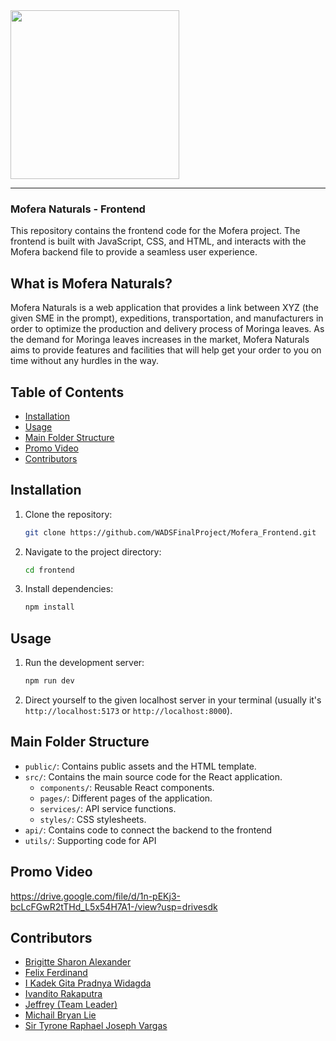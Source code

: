 <img src="Mofera-Logo.png" width="270">

<hr>

### Mofera Naturals - Frontend 

This repository contains the frontend code for the Mofera project. The frontend is built with JavaScript, CSS, and HTML, and interacts with the Mofera backend file to provide a seamless user experience.

## What is Mofera Naturals?
Mofera Naturals is a web application that provides a link between XYZ (the given SME in the prompt), expeditions, transportation, and manufacturers in order to optimize the production and delivery process of Moringa leaves. As the demand for Moringa leaves increases in the market, Mofera Naturals aims to provide features and facilities that will help get your order to you on time without any hurdles in the way.

## Table of Contents
- [Installation](#installation)
- [Usage](#usage)
- [Main Folder Structure](#main-folder-structure)
- [Promo Video](#promo-video)
- [Contributors](#contributors)

## Installation
1. Clone the repository:
   ```sh
   git clone https://github.com/WADSFinalProject/Mofera_Frontend.git

2. Navigate to the project directory:
    ```sh
    cd frontend

3. Install dependencies:
    ```sh
    npm install

## Usage
1. Run the development server:
    ```sh
    npm run dev

2. Direct yourself to the given localhost server in your terminal (usually it's `http://localhost:5173` or `http://localhost:8000`).

## Main Folder Structure
- `public/`: Contains public assets and the HTML template.
- `src/`: Contains the main source code for the React application.
  - `components/`: Reusable React components.
  - `pages/`: Different pages of the application.
  - `services/`: API service functions.
  - `styles/`: CSS stylesheets.
- `api/`: Contains code to connect the backend to the frontend
- `utils/`: Supporting code for API

## Promo Video
https://drive.google.com/file/d/1n-pEKj3-bcLcFGwR2tTHd_L5x54H7A1-/view?usp=drivesdk

## Contributors
- [Brigitte Sharon Alexander](https://github.com/brishar0n)
- [Felix Ferdinand](https://github.com/ferd78)
- [I Kadek Gita Pradnya Widagda](https://github.com/TaigahG)
- [Ivandito Rakaputra](https://github.com/IvanditoRakaputra)
- [Jeffrey (Team Leader)](https://github.com/Jeffrey9427)
- [Michail Bryan Lie](https://github.com/MiBiLi501)
- [Sir Tyrone Raphael Joseph Vargas](https://github.com/tyroneley)
